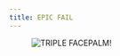 ```yaml
---
title: EPIC FAIL
---
```


<figure>
<img class="img-responsive center-block" src="/img/fail.jpg" alt="TRIPLE FACEPALM!">
</figure>
